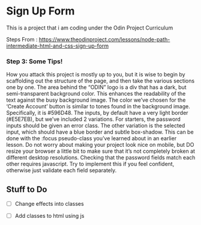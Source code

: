 # Sign Up Form 
This is a project that i am coding under the Odin Project Curriculum

Steps From  : https://www.theodinproject.com/lessons/node-path-intermediate-html-and-css-sign-up-form

### Step 3: Some Tips!
How you attack this project is mostly up to you, but it is wise to begin by scaffolding out the structure of the page, and then take the various sections one by one.
The area behind the “ODIN” logo is a div that has a dark, but semi-transparent background color. This enhances the readability of the text against the busy background image.
The color we’ve chosen for the ‘Create Account’ button is similar to tones found in the background image. Specifically, it is #596D48.
The inputs, by default have a very light border (#E5E7EB), but we’ve included 2 variations. For starters, the password inputs should be given an error class.
The other variation is the selected input, which should have a blue border and subtle box-shadow. This can be done with the :focus pseudo-class you’ve learned about in an earlier lesson.
Do not worry about making your project look nice on mobile, but DO resize your browser a little bit to make sure that it’s not completely broken at different desktop resolutions.
Checking that the password fields match each other requires javascript. Try to implement this if you feel confident, otherwise just validate each field separately.


## Stuff to Do

- [ ] Change effects into classes

- [ ] Add classes to html using js

